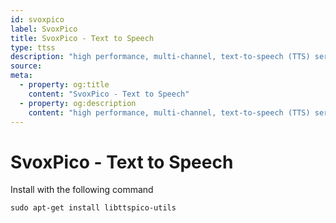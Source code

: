 ```yaml
---
id: svoxpico
label: SvoxPico
title: SvoxPico - Text to Speech
type: ttss
description: "high performance, multi-channel, text-to-speech (TTS) server"
source:
meta:
  - property: og:title
    content: "SvoxPico - Text to Speech"
  - property: og:description
    content: "high performance, multi-channel, text-to-speech (TTS) server"
---
```


# SvoxPico - Text to Speech

<PluginLogo/>

Install with the following command

```shell
sudo apt-get install libttspico-utils
```

<EditPageLink/>
